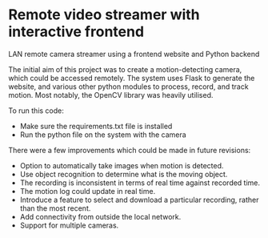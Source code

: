 # Remote video streamer with interactive frontend
LAN remote camera streamer using a frontend website and Python backend

The initial aim of this project was to create a motion-detecting camera, which could be accessed remotely. 
The system uses Flask to generate the website, and various other python modules to process, record, and track motion. 
Most notably, the OpenCV library was heavily utilised. 

To run this code:
- Make sure the requirements.txt file is installed
- Run the python file on the system with the camera

There were a few improvements which could be made in future revisions:
- Option to automatically take images when motion is detected.
- Use object recognition to determine what is the moving object.
- The recording is inconsistent in terms of real time against recorded time.
- The motion log could update in real time.
- Introduce a feature to select and download a particular recording, rather than the most recent.
- Add connectivity from outside the local network.
- Support for multiple cameras.
